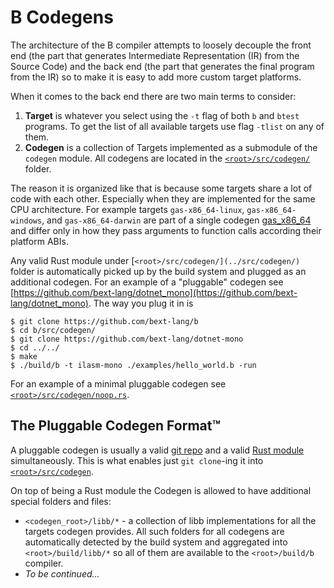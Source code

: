 # B Codegens

The architecture of the B compiler attempts to loosely decouple the front end (the part that generates Intermediate Representation (IR) from the Source Code) and the back end (the part that generates the final program from the IR) so to make it is easy to add more custom target platforms.

When it comes to the back end there are two main terms to consider:
1. **Target** is whatever you select using the `-t` flag of both `b` and `btest` programs. To get the list of all available targets use flag `-tlist` on any of them.
2. **Codegen** is a collection of Targets implemented as a submodule of the `codegen` module. All codegens are located in the [`<root>/src/codegen/`](../src/codegen) folder.

The reason it is organized like that is because some targets share a lot of code with each other. Especially when they are implemented for the same CPU architecture. For example targets `gas-x86_64-linux`, `gas-x86_64-windows`, and `gas-x86_64-darwin` are part of a single codegen [gas_x86_64](../src/codegen/gas_x86_64) and differ only in how they pass arguments to function calls according their platform ABIs.

Any valid Rust module under [`<root>/src/codegen/](../src/codegen/)` folder is automatically picked up by the build system and plugged as an additional codegen. For an example of a "pluggable" codegen see [https://github.com/bext-lang/dotnet_mono](https://github.com/bext-lang/dotnet_mono). The way you plug it in is

```console
$ git clone https://github.com/bext-lang/b
$ cd b/src/codegen/
$ git clone https://github.com/bext-lang/dotnet-mono
$ cd ../../
$ make
$ ./build/b -t ilasm-mono ./examples/hello_world.b -run
```

For an example of a minimal pluggable codegen see [`<root>/src/codegen/noop.rs`](../src/codegen/noop.rs).

## The Pluggable Codegen Format™

A pluggable codegen is usually a valid [git repo](https://git-scm.com/book/en/v2/Git-Basics-Getting-a-Git-Repository) and a valid [Rust module](https://doc.rust-lang.org/book/ch07-02-defining-modules-to-control-scope-and-privacy.html) simultaneously. This is what enables just `git clone`-ing it into [`<root>/src/codegen`](../src/codegen/).

On top of being a Rust module the Codegen is allowed to have additional special folders and files:

- `<codegen_root>/libb/*` - a collection of libb implementations for all the targets codegen provides. All such folders for all codegens are automatically detected by the build system and aggregated into `<root>/build/libb/*` so all of them are available to the `<root>/build/b` compiler.
- *To be continued...*
